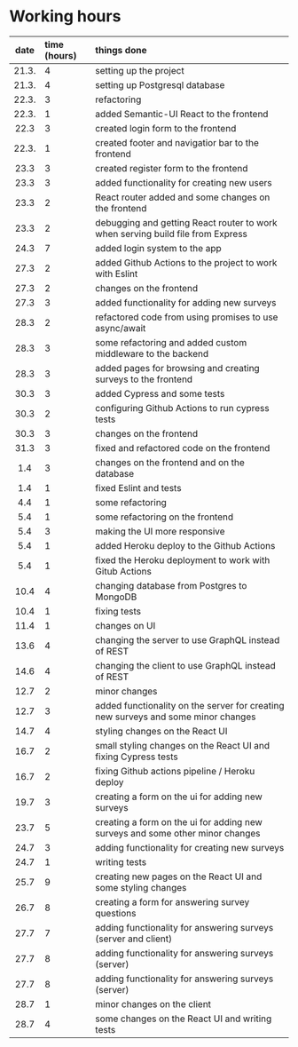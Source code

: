 # Working hours

| date | time (hours) | things done |
| :----:|:-----| :-----|
| 21.3. | 4    | setting up the project |
| 21.3. | 4    | setting up Postgresql database |
| 22.3. | 3    | refactoring |
| 22.3. | 1    | added Semantic-UI React to the frontend |
| 22.3  | 3    | created login form to the frontend |
| 22.3. | 1    | created footer and navigatior bar to the frontend |
| 23.3  | 3    | created register form to the frontend |
| 23.3  | 3    | added functionality for creating new users |
| 23.3  | 2    | React router added and some changes on the frontend |
| 23.3  | 2    | debugging and getting React router to work when serving build file from Express |
| 24.3  | 7    | added login system to the app |
| 27.3  | 2    | added Github Actions to the project to work with Eslint |
| 27.3  | 2    | changes on the frontend |
| 27.3  | 3    | added functionality for adding new surveys |
| 28.3  | 2    | refactored code from using promises to use async/await |
| 28.3  | 3    | some refactoring and added custom middleware to the backend |
| 28.3  | 3    | added pages for browsing and creating surveys to the frontend |
| 30.3  | 3    | added Cypress and some tests |
| 30.3  | 2    | configuring Github Actions to run cypress tests |
| 30.3  | 3    | changes on the frontend |
| 31.3  | 3    | fixed and refactored code on the frontend |
| 1.4  | 3    | changes on the frontend and on the database |
| 1.4  | 1    | fixed Eslint and tests |
| 4.4  | 1    | some refactoring |
| 5.4  | 1    | some refactoring on the frontend |
| 5.4  | 3    | making the UI more responsive |
| 5.4  | 1    | added Heroku deploy to the Github Actions |
| 5.4  | 1    | fixed the Heroku deployment to work with Gitub Actions |  
| 10.4 | 4    | changing database from Postgres to MongoDB |  
| 10.4 | 1    | fixing tests |  
| 11.4 | 1    | changes on UI |  
| 13.6 | 4    | changing the server to use GraphQL instead of REST |  
| 14.6 | 4    | changing the client to use GraphQL instead of REST |  
| 12.7 | 2    | minor changes |  
| 12.7 | 3    | added functionality on the server for creating new surveys and some minor changes   |  
| 14.7 | 4    | styling changes on the React UI   |
| 16.7 | 2   | small styling changes on the React UI and fixing Cypress tests   |
| 16.7 | 2   | fixing Github actions pipeline / Heroku deploy   |
| 19.7 | 3   | creating a form on the ui for adding new surveys   |
| 23.7 | 5  | creating a form on the ui for adding new surveys and some other minor changes  |  
| 24.7 | 3  | adding functionality for creating new surveys  |  
| 24.7 | 1  | writing tests  |  
| 25.7 | 9  | creating new pages on the React UI and some styling changes  |  
| 26.7 | 8  | creating a form for answering survey questions  |  
| 27.7 | 7  | adding functionality for answering surveys (server and client)  |  
| 27.7 | 8  | adding functionality for answering surveys (server)  |  
| 27.7 | 8  | adding functionality for answering surveys (server)  |  
| 28.7 | 1  | minor changes on the client  |  
| 28.7 | 4  | some changes on the React UI and writing tests  |  
